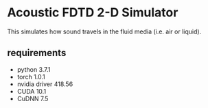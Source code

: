 # Acoustic FDTD 2-D Simulator
This simulates how sound travels in the fluid media (i.e. air or liquid).

## requirements
- python 3.7.1
- torch 1.0.1
- nvidia driver 418.56
- CUDA 10.1
- CuDNN 7.5
